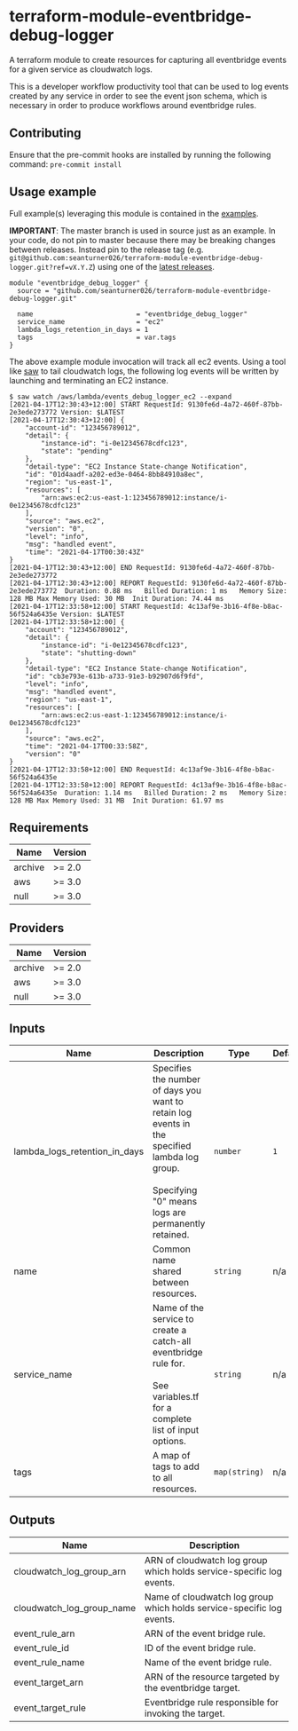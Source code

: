 # terraform-module-eventbridge-debug-logger

A terraform module to create resources for capturing all eventbridge events for a given service as cloudwatch logs. 

This is a developer workflow productivity tool that can be used to log events created by any service in order to see the event json schema, which is necessary in order to produce workflows around eventbridge rules.

## Contributing

Ensure that the pre-commit hooks are installed by running the following command: `pre-commit install`

## Usage example

Full example(s) leveraging this module is contained in the [examples](https://github.com/seanturner026/terraform-module-eventbridge-debug-logger/tree/master/examples/).

**IMPORTANT**: The master branch is used in source just as an example. In your code, do not pin to master because there may be breaking changes between releases. Instead pin to the release tag (e.g. `git@github.com:seanturner026/terraform-module-eventbridge-debug-logger.git?ref=vX.Y.Z`) using one of the [latest releases](https://github.com/seanturner026/terraform-module-eventbridge-debug-logger/releases/).

```hcl
module "eventbridge_debug_logger" {
  source = "github.com/seanturner026/terraform-module-eventbridge-debug-logger.git"

  name                          = "eventbridge_debug_logger"
  service_name                  = "ec2"
  lambda_logs_retention_in_days = 1
  tags                          = var.tags
}
```

The above example module invocation will track all ec2 events. Using a tool like [saw](https://github.com/TylerBrock/saw) to tail cloudwatch logs, the following log events will be written by launching and terminating an EC2 instance.

```
$ saw watch /aws/lambda/events_debug_logger_ec2 --expand
[2021-04-17T12:30:43+12:00] START RequestId: 9130fe6d-4a72-460f-87bb-2e3ede273772 Version: $LATEST
[2021-04-17T12:30:43+12:00] {
    "account-id": "123456789012",
    "detail": {
        "instance-id": "i-0e12345678cdfc123",
        "state": "pending"
    },
    "detail-type": "EC2 Instance State-change Notification",
    "id": "01d4aadf-a202-ed3e-0464-8bb84910a8ec",
    "region": "us-east-1",
    "resources": [
        "arn:aws:ec2:us-east-1:123456789012:instance/i-0e12345678cdfc123"
    ],
    "source": "aws.ec2",
    "version": "0",
    "level": "info",
    "msg": "handled event",
    "time": "2021-04-17T00:30:43Z"
}
[2021-04-17T12:30:43+12:00] END RequestId: 9130fe6d-4a72-460f-87bb-2e3ede273772
[2021-04-17T12:30:43+12:00] REPORT RequestId: 9130fe6d-4a72-460f-87bb-2e3ede273772	Duration: 0.88 ms	Billed Duration: 1 ms	Memory Size: 128 MB	Max Memory Used: 30 MB	Init Duration: 74.44 ms
[2021-04-17T12:33:58+12:00] START RequestId: 4c13af9e-3b16-4f8e-b8ac-56f524a6435e Version: $LATEST
[2021-04-17T12:33:58+12:00] {
    "account": "123456789012",
    "detail": {
        "instance-id": "i-0e12345678cdfc123",
        "state": "shutting-down"
    },
    "detail-type": "EC2 Instance State-change Notification",
    "id": "cb3e793e-613b-a733-91e3-b92907d6f9fd",
    "level": "info",
    "msg": "handled event",
    "region": "us-east-1",
    "resources": [
        "arn:aws:ec2:us-east-1:123456789012:instance/i-0e12345678cdfc123"
    ],
    "source": "aws.ec2",
    "time": "2021-04-17T00:33:58Z",
    "version": "0"
}
[2021-04-17T12:33:58+12:00] END RequestId: 4c13af9e-3b16-4f8e-b8ac-56f524a6435e
[2021-04-17T12:33:58+12:00] REPORT RequestId: 4c13af9e-3b16-4f8e-b8ac-56f524a6435e	Duration: 1.14 ms	Billed Duration: 2 ms	Memory Size: 128 MB	Max Memory Used: 31 MB	Init Duration: 61.97 ms
```

<!-- BEGINNING OF PRE-COMMIT-TERRAFORM DOCS HOOK -->
## Requirements

| Name | Version |
|------|---------|
| archive | >= 2.0 |
| aws | >= 3.0 |
| null | >= 3.0 |

## Providers

| Name | Version |
|------|---------|
| archive | >= 2.0 |
| aws | >= 3.0 |
| null | >= 3.0 |

## Inputs

| Name | Description | Type | Default | Required |
|------|-------------|------|---------|:--------:|
| lambda\_logs\_retention\_in\_days | Specifies the number of days you want to retain log events in the specified lambda log group.<br><br>Specifying "0" means logs are permanently retained. | `number` | `1` | no |
| name | Common name shared between resources. | `string` | n/a | yes |
| service\_name | Name of the service to create a catch-all eventbridge rule for.<br><br>See variables.tf for a complete list of input options. | `string` | n/a | yes |
| tags | A map of tags to add to all resources. | `map(string)` | n/a | yes |

## Outputs

| Name | Description |
|------|-------------|
| cloudwatch\_log\_group\_arn | ARN of cloudwatch log group which holds service-specific log events. |
| cloudwatch\_log\_group\_name | Name of cloudwatch log group which holds service-specific log events. |
| event\_rule\_arn | ARN of the event bridge rule. |
| event\_rule\_id | ID of the event bridge rule. |
| event\_rule\_name | Name of the event bridge rule. |
| event\_target\_arn | ARN of the resource targeted by the eventbridge target. |
| event\_target\_rule | Eventbridge rule responsible for invoking the target. |

<!-- END OF PRE-COMMIT-TERRAFORM DOCS HOOK -->
